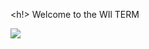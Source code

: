 <h!> Welcome to the WIl TERM </h1>

<img src="https://media.giphy.com/media/noyBeNjH4nbtXV5ZLA/giphy.gif" >
